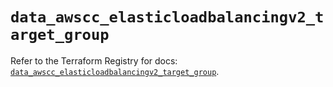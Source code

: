 # `data_awscc_elasticloadbalancingv2_target_group`

Refer to the Terraform Registry for docs: [`data_awscc_elasticloadbalancingv2_target_group`](https://registry.terraform.io/providers/hashicorp/awscc/0.70.0/docs/data-sources/elasticloadbalancingv2_target_group).
